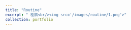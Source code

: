 ```yaml
---
title: "Routine"
excerpt: " 桂鹏<br/><img src='/images/routine/1.png'>"
collection: portfolio
---
```


